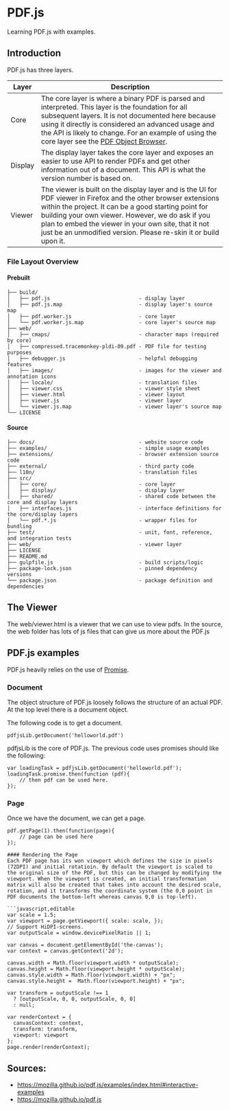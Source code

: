 # PDF.js
Learning PDF.js with examples. 

## Introduction
PDF.js has three layers.

| Layer | Description| 
| - | - |
| Core |  The core layer is where a binary PDF is parsed and interpreted. This layer is the foundation for all subsequent layers. It is not documented here because using it directly is considered an advanced usage and the API is likely to change. For an example of using the core layer see the [PDF Object Browser](pdfobjectbrowser). |
| Display | The display layer takes the core layer and exposes an easier to use API to render PDFs and get other information out of a document. This API is what the version number is based on. |
| Viewer|The viewer is built on the display layer and is the UI for PDF viewer in Firefox and the other browser extensions within the project. It can be a good starting point for building your own viewer. However, we do ask if you plan to embed the viewer in your own site, that it not just be an unmodified version. Please re-skin it or build upon it. |

### File Layout Overview

#### Prebuilt
```
├── build/
│   ├── pdf.js                             - display layer
│   ├── pdf.js.map                         - display layer's source map
│   ├── pdf.worker.js                      - core layer
│   └── pdf.worker.js.map                  - core layer's source map
├── web/
│   ├── cmaps/                             - character maps (required by core)
│   ├── compressed.tracemonkey-pldi-09.pdf - PDF file for testing purposes
│   ├── debugger.js                        - helpful debugging features
│   ├── images/                            - images for the viewer and annotation icons
│   ├── locale/                            - translation files
│   ├── viewer.css                         - viewer style sheet
│   ├── viewer.html                        - viewer layout
│   ├── viewer.js                          - viewer layer
│   └── viewer.js.map                      - viewer layer's source map
└── LICENSE
```
#### Source
```
├── docs/                                  - website source code
├── examples/                              - simple usage examples
├── extensions/                            - browser extension source code
├── external/                              - third party code
├── l10n/                                  - translation files
├── src/
│   ├── core/                              - core layer
│   ├── display/                           - display layer
│   ├── shared/                            - shared code between the core and display layers
│   ├── interfaces.js                      - interface definitions for the core/display layers
│   └── pdf.*.js                           - wrapper files for bundling
├── test/                                  - unit, font, reference, and integration tests
├── web/                                   - viewer layer
├── LICENSE
├── README.md
├── gulpfile.js                            - build scripts/logic
├── package-lock.json                      - pinned dependency versions
└── package.json                           - package definition and dependencies
```

## The Viewer
The web/viewer.html is a viewer that we can use to view pdfs. In the source, the web folder has lots of js files that can give us more about the PDF.js

## PDF.js examples
PDF.js heavily relies on the use of [Promise](https://developer.mozilla.org/docs/Web/JavaScript/Reference/Global_Objects/Promise).

### Document
The object structure of PDF.js loosely follows the structure of an actual PDF. At the top level there is a document object.

The following code is to get a document.
```
pdfjsLib.getDocument('helloworld.pdf')
```
pdfjsLib is the core of PDF.js. The previous code uses promises should like the following:
```
var loadingTask = pdfjsLib.getDocument('helloworld.pdf');
loadingTask.promise.then(function (pdf){
    // then pdf can be used here.
});
```

### Page
Once we have the document, we can get a page.
```
pdf.getPage(1).then(function(page){
    // page can be used here
});

#### Rendering the Page
Each PDF page has its won viewport which defines the size in pixels (72DPI) and initial rotatioin. By default the viewport is scaled to the original size of the PDF, but this can be changed by modifying the viewport. When the viewport is created, an initial transformation matrix will also be created that takes into account the desired scale, rotation, and it transforms the coordinate system (the 0,0 point in PDF documents the bottom-left whereas canvas 0,0 is top-left).

```javascript,editable
var scale = 1.5;
var viewport = page.getViewport({ scale: scale, });
// Support HiDPI-screens.
var outputScale = window.devicePixelRatio || 1;

var canvas = document.getElementById('the-canvas');
var context = canvas.getContext('2d');

canvas.width = Math.floor(viewport.width * outputScale);
canvas.height = Math.floor(viewport.height * outputScale);
canvas.style.width = Math.floor(viewport.width) + "px";
canvas.style.height =  Math.floor(viewport.height) + "px";

var transform = outputScale !== 1
  ? [outputScale, 0, 0, outputScale, 0, 0]
  : null;

var renderContext = {
  canvasContext: context,
  transform: transform,
  viewport: viewport
};
page.render(renderContext);
```

## Sources:
- https://mozilla.github.io/pdf.js/examples/index.html#interactive-examples
- https://mozilla.github.io/pdf.js